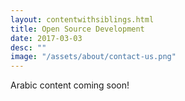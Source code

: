 ```yaml
---
layout: contentwithsiblings.html
title: Open Source Development
date: 2017-03-03
desc: ""
image: "/assets/about/contact-us.png"
---
```

Arabic content coming soon!
